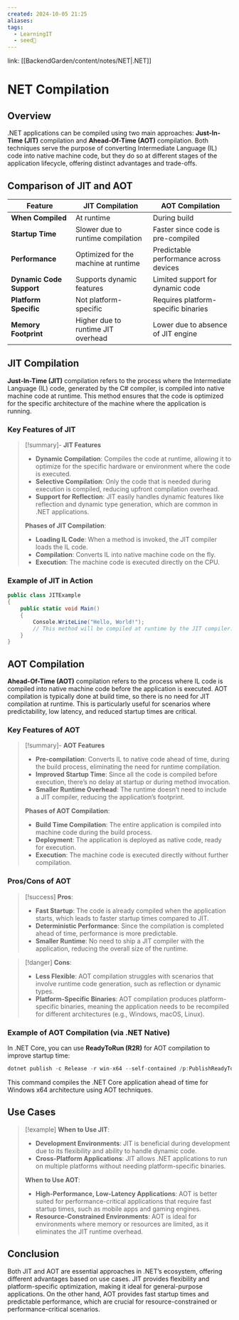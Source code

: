 ```yaml
---
created: 2024-10-05 21:25
aliases: 
tags:
  - LearningIT
  - seed🌱
---
```


link: [[BackendGarden/content/notes/NET|.NET]]

# NET Compilation

## Overview

.NET applications can be compiled using two main approaches: **Just-In-Time (JIT)** compilation and **Ahead-Of-Time (AOT)** compilation. Both techniques serve the purpose of converting Intermediate Language (IL) code into native machine code, but they do so at different stages of the application lifecycle, offering distinct advantages and trade-offs.

## Comparison of JIT and AOT

|Feature|JIT Compilation|AOT Compilation|
|---|---|---|
|**When Compiled**|At runtime|During build|
|**Startup Time**|Slower due to runtime compilation|Faster since code is pre-compiled|
|**Performance**|Optimized for the machine at runtime|Predictable performance across devices|
|**Dynamic Code Support**|Supports dynamic features|Limited support for dynamic code|
|**Platform Specific**|Not platform-specific|Requires platform-specific binaries|
|**Memory Footprint**|Higher due to runtime JIT overhead|Lower due to absence of JIT engine|

## JIT Compilation

**Just-In-Time (JIT)** compilation refers to the process where the Intermediate Language (IL) code, generated by the C# compiler, is compiled into native machine code at runtime. This method ensures that the code is optimized for the specific architecture of the machine where the application is running.

### Key Features of JIT

> [!summary]- **JIT Features**
> 
> - **Dynamic Compilation**: Compiles the code at runtime, allowing it to optimize for the specific hardware or environment where the code is executed.
> - **Selective Compilation**: Only the code that is needed during execution is compiled, reducing upfront compilation overhead.
> - **Support for Reflection**: JIT easily handles dynamic features like reflection and dynamic type generation, which are common in .NET applications.
> 
> **Phases of JIT Compilation**:
> 
> - **Loading IL Code**: When a method is invoked, the JIT compiler loads the IL code.
> - **Compilation**: Converts IL into native machine code on the fly.
> - **Execution**: The machine code is executed directly on the CPU.

### Example of JIT in Action

``` csharp
public class JITExample
{
    public static void Main()
    {
        Console.WriteLine("Hello, World!");
        // This method will be compiled at runtime by the JIT compiler.
    }
}
```

## AOT Compilation

**Ahead-Of-Time (AOT)** compilation refers to the process where IL code is compiled into native machine code before the application is executed. AOT compilation is typically done at build time, so there is no need for JIT compilation at runtime. This is particularly useful for scenarios where predictability, low latency, and reduced startup times are critical.

### Key Features of AOT

> [!summary]- **AOT Features**
> 
> - **Pre-compilation**: Converts IL to native code ahead of time, during the build process, eliminating the need for runtime compilation.
> - **Improved Startup Time**: Since all the code is compiled before execution, there’s no delay at startup or during method invocation.
> - **Smaller Runtime Overhead**: The runtime doesn’t need to include a JIT compiler, reducing the application’s footprint.
> 
> **Phases of AOT Compilation**:
> 
> - **Build Time Compilation**: The entire application is compiled into machine code during the build process.
> - **Deployment**: The application is deployed as native code, ready for execution.
> - **Execution**: The machine code is executed directly without further compilation.

### Pros/Cons of AOT

> [!success] **Pros**:
> 
> - **Fast Startup**: The code is already compiled when the application starts, which leads to faster startup times compared to JIT.
> - **Deterministic Performance**: Since the compilation is completed ahead of time, performance is more predictable.
> - **Smaller Runtime**: No need to ship a JIT compiler with the application, reducing the overall size of the runtime.

> [!danger] **Cons**:
> 
> - **Less Flexible**: AOT compilation struggles with scenarios that involve runtime code generation, such as reflection or dynamic types.
> - **Platform-Specific Binaries**: AOT compilation produces platform-specific binaries, meaning the application needs to be recompiled for different architectures (e.g., Windows, macOS, Linux).

### Example of AOT Compilation (via .NET Native)

In .NET Core, you can use **ReadyToRun (R2R)** for AOT compilation to improve startup time:
``` csharp
dotnet publish -c Release -r win-x64 --self-contained /p:PublishReadyToRun=true
```

This command compiles the .NET Core application ahead of time for Windows x64 architecture using AOT techniques.

## Use Cases

> [!example]
>  **When to Use JIT**:
> 
> - **Development Environments**: JIT is beneficial during development due to its flexibility and ability to handle dynamic code.
> - **Cross-Platform Applications**: JIT allows .NET applications to run on multiple platforms without needing platform-specific binaries.
> 
> **When to Use AOT**:
> 
> - **High-Performance, Low-Latency Applications**: AOT is better suited for performance-critical applications that require fast startup times, such as mobile apps and gaming engines.
> - **Resource-Constrained Environments**: AOT is ideal for environments where memory or resources are limited, as it eliminates the JIT runtime overhead.

## Conclusion

Both JIT and AOT are essential approaches in .NET’s ecosystem, offering different advantages based on use cases. JIT provides flexibility and platform-specific optimization, making it ideal for general-purpose applications. On the other hand, AOT provides fast startup times and predictable performance, which are crucial for resource-constrained or performance-critical scenarios.